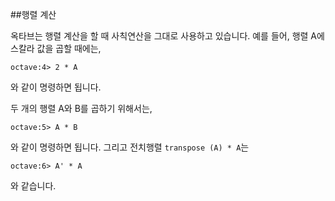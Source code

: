 ##행렬 계산

  옥타브는 행렬 계산을 할 때 사칙연산을 그대로 사용하고 있습니다. 예를 들어, 행렬 A에 스칼라 값을 곱할 때에는,

  	octave:4> 2 * A

  와 같이 명령하면 됩니다.

  두 개의 행렬 A와 B를 곱하기 위해서는,

  	octave:5> A * B

  와 같이 명령하면 됩니다. 그리고 전치행렬 `transpose (A) * A`는

  	octave:6> A' * A

  와 같습니다.
